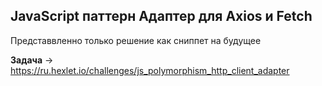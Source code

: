 ## JavaScript паттерн Адаптер для Axios и Fetch

Представвленно только решение как сниппет на будущее

**Задача** -> https://ru.hexlet.io/challenges/js_polymorphism_http_client_adapter
